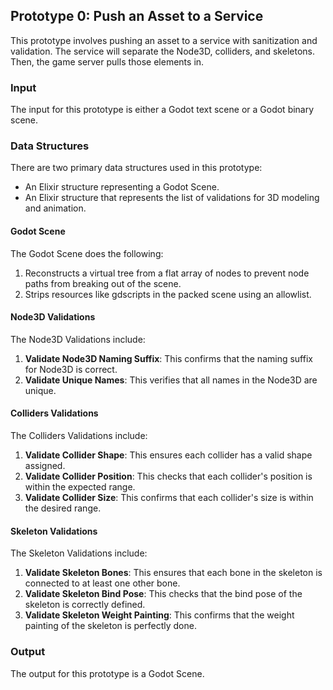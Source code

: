 ## Prototype 0: Push an Asset to a Service

This prototype involves pushing an asset to a service with sanitization and validation. The service will separate the Node3D, colliders, and skeletons. Then, the game server pulls those elements in.

### Input

The input for this prototype is either a Godot text scene or a Godot binary scene.

### Data Structures

There are two primary data structures used in this prototype:

- An Elixir structure representing a Godot Scene.
- An Elixir structure that represents the list of validations for 3D modeling and animation.

#### Godot Scene

The Godot Scene does the following:

1. Reconstructs a virtual tree from a flat array of nodes to prevent node paths from breaking out of the scene.
2. Strips resources like gdscripts in the packed scene using an allowlist.

#### Node3D Validations

The Node3D Validations include:

1. **Validate Node3D Naming Suffix**: This confirms that the naming suffix for Node3D is correct.
2. **Validate Unique Names**: This verifies that all names in the Node3D are unique.

#### Colliders Validations

The Colliders Validations include:

1. **Validate Collider Shape**: This ensures each collider has a valid shape assigned.
2. **Validate Collider Position**: This checks that each collider's position is within the expected range.
3. **Validate Collider Size**: This confirms that each collider's size is within the desired range.

#### Skeleton Validations

The Skeleton Validations include:

1. **Validate Skeleton Bones**: This ensures that each bone in the skeleton is connected to at least one other bone.
2. **Validate Skeleton Bind Pose**: This checks that the bind pose of the skeleton is correctly defined.
3. **Validate Skeleton Weight Painting**: This confirms that the weight painting of the skeleton is perfectly done.

### Output

The output for this prototype is a Godot Scene.
